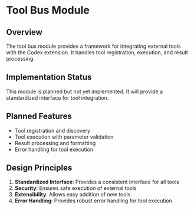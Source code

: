 # Tool Bus Module

## Overview

The tool bus module provides a framework for integrating external tools with the Codex extension. It handles tool registration, execution, and result processing.

## Implementation Status

This module is planned but not yet implemented. It will provide a standardized interface for tool integration.

## Planned Features

- Tool registration and discovery
- Tool execution with parameter validation
- Result processing and formatting
- Error handling for tool execution

## Design Principles

1. **Standardized Interface**: Provides a consistent interface for all tools
2. **Security**: Ensures safe execution of external tools
3. **Extensibility**: Allows easy addition of new tools
4. **Error Handling**: Provides robust error handling for tool execution